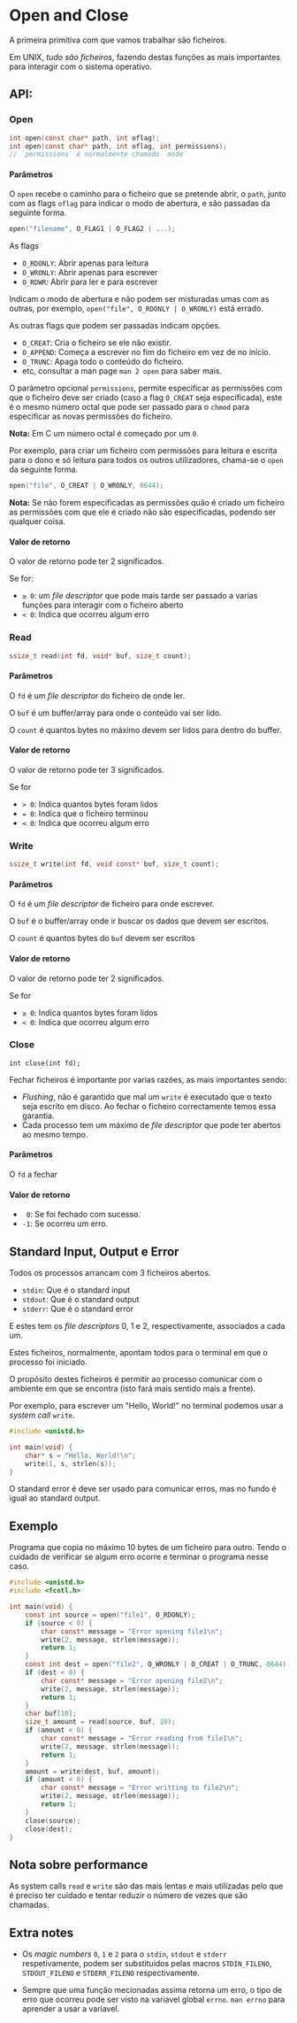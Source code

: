 # Open and Close

A primeira primitiva com que vamos trabalhar são ficheiros.

Em UNIX, *tudo são ficheiros*, fazendo destas funções as mais importantes
para interagir com o sistema operativo.

## API:

### Open

```c
int open(const char* path, int oflag);
int open(const char* path, int oflag, int permissions);
// `permissions` é normalmente chamado `mode`
```

#### Parâmetros

O `open` recebe o caminho para o ficheiro que se pretende abrir, o `path`, junto
com as flags `oflag` para indicar o modo de abertura, e são passadas da seguinte
forma.

```c
open("filename", O_FLAG1 | O_FLAG2 | ...);
```

As flags
- `O_RDONLY`: Abrir apenas para leitura
- `O_WRONLY`: Abrir apenas para escrever
- `O_RDWR`: Abrir para ler e para escrever

Indicam o modo de abertura e não podem ser misturadas umas com as outras, por
exemplo, `open("file", O_RDONLY | O_WRONLY)` está errado.

As outras flags que podem ser passadas indicam opções.
- `O_CREAT`: Cria o ficheiro se ele não existir.
- `O_APPEND`: Começa a escrever no fim do ficheiro em vez de no início.
- `O_TRUNC`: Apaga todo o conteúdo do ficheiro.
- etc, consultar a man page `man 2 open` para saber mais.

O parâmetro opcional `permissions`, permite especificar as permissões com que o
ficheiro deve ser criado (caso a flag `O_CREAT` seja especificada), este é o
mesmo número octal que pode ser passado para o `chmod` para especificar as novas
permissões do ficheiro.

**Nota:** Em C um número octal é começado por um `0`.

Por exemplo, para criar um ficheiro com permissões para leitura e escrita para o
dono e só leitura para todos os outros utilizadores, chama-se o `open` da
seguinte forma.

```c
open("file", O_CREAT | O_WRONLY, 0644);
```

**Nota:** Se não forem especificadas as permissões quão é criado um ficheiro as
permissões com que ele é criado não são especificadas, podendo ser qualquer
coisa.

#### Valor de retorno
O valor de retorno pode ter 2 significados.

Se for:
- `≥ 0`: um *file descriptor* que pode mais tarde ser passado a varias funções
  para interagir com o ficheiro aberto
- `< 0`: Indica que ocorreu algum erro

### Read
```c
ssize_t read(int fd, void* buf, size_t count);
```

#### Parâmetros
O `fd` é um *file descriptor* do ficheiro de onde ler.

O `buf` é um buffer/array para onde o conteúdo vai ser lido.

O `count` é quantos bytes no máximo devem ser lidos para dentro do buffer.

#### Valor de retorno
O valor de retorno pode ter 3 significados.

Se for
- `> 0`: Indica quantos bytes foram lidos
- `= 0`: Indica que o ficheiro terminou
- `< 0`: Indica que ocorreu algum erro

### Write
```c
ssize_t write(int fd, void const* buf, size_t count);
```

#### Parâmetros
O `fd` é um *file descriptor* de ficheiro para onde escrever.

O `buf` é o buffer/array onde ir buscar os dados que devem ser escritos.

O `count` é quantos bytes do `buf` devem ser escritos

#### Valor de retorno
O valor de retorno pode ter 2 significados.

Se for
- `≥ 0`: Indica quantos bytes foram lidos
- `< 0`: Indica que ocorreu algum erro

### Close
```
int close(int fd);
```
Fechar ficheiros é importante por varias razões, as mais importantes sendo:
- *Flushing*, não é garantido que mal um `write` é executado que o texto seja
  escrito em disco. Ao fechar o ficheiro correctamente temos essa garantia.
- Cada processo tem um máximo de *file descriptor* que pode ter abertos ao mesmo
  tempo.

#### Parâmetros
O `fd` a fechar

#### Valor de retorno
- ` 0`: Se foi fechado com sucesso.
- `-1`: Se ocorreu um erro.


## Standard Input, Output e Error
Todos os processos arrancam com 3 ficheiros abertos.
- `stdin`: Que é o standard input
- `stdout`: Que é o standard output
- `stderr`: Que é o standard error

E estes tem os *file descriptors* 0, 1 e 2, respectivamente, associados a cada
um.

Estes ficheiros, normalmente, apontam todos para o terminal em que o processo
foi iniciado.

O propósito destes ficheiros é permitir ao processo comunicar com o ambiente em
que se encontra (isto fará mais sentido mais a frente).

Por exemplo, para escrever um "Hello, World!" no terminal podemos usar a *system
call* `write`.

```c
#include <unistd.h>

int main(void) {
    char* s = "Hello, World!\n";
    write(1, s, strlen(s));
}
```

O standard error é deve ser usado para comunicar erros, mas no fundo é igual ao
standard output.


## Exemplo

Programa que copia no máximo 10 bytes de um ficheiro para outro. Tendo o cuidado
de verificar se algum erro ocorre e terminar o programa nesse caso.
```c
#include <unistd.h>
#include <fcntl.h>

int main(void) {
    const int source = open("file1", O_RDONLY);
    if (source < 0) {
        char const* message = "Error opening file1\n";
        write(2, message, strlen(message));
        return 1;
    }
    const int dest = open("file2", O_WRONLY | O_CREAT | O_TRUNC, 0644);
    if (dest < 0) {
        char const* message = "Error opening file2\n";
        write(2, message, strlen(message));
        return 1;
    }
    char buf[10];
    size_t amount = read(source, buf, 10);
    if (amount < 0) {
        char const* message = "Error reading from file1\n";
        write(2, message, strlen(message));
        return 1;
    }
    amount = write(dest, buf, amount);
    if (amount < 0) {
        char const* message = "Error writting to file2\n";
        write(2, message, strlen(message));
        return 1;
    }
    close(source);
    close(dest);
}
```

## Nota sobre performance
As system calls `read` e `write` são das mais lentas e mais utilizadas pelo que
é preciso ter cuidado e tentar reduzir o número de vezes que são chamadas.

## Extra notes

- Os *magic numbers* `0`, `1` e `2` para o `stdin`, `stdout` e `stderr`
    respetivamente, podem ser substituidos pelas macros `STDIN_FILENO`,
    `STDOUT_FILENO` e `STDERR_FILENO` respectivamente.

- Sempre que uma função mecionadas assima retorna um erro, o tipo de erro que
    ocorreu pode ser visto na variavel global `errno`. `man errno` para aprender
    a usar a variavel.
